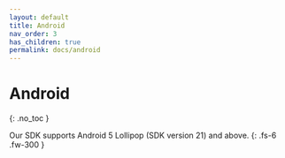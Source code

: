 ```yaml
---
layout: default
title: Android
nav_order: 3
has_children: true
permalink: docs/android
---
```


# Android
{: .no_toc }

Our SDK supports Android 5 Lollipop (SDK version 21) and above.
{: .fs-6 .fw-300 }
